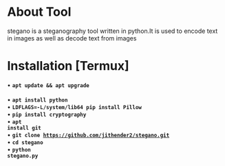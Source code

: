 # About Tool 
stegano is a steganography tool written in python.It is used to encode text in images as well as decode text from images 
# Installation [Termux]
• <p1><code><b>apt update && apt upgrade</b> </code></p2></br>
• <code><b>apt install python</b> </code></br>
• <code><b>LDFLAGS=-L/system/lib64 pip install Pillow</b></code></br>
• <code><b>pip install cryptography</b> </code></br>
• <code><b>apt install git</b> </code></br>
• <code><b>git clone https://github.com/jithender2/stegano.git</b></code></br>
• <code><b>cd stegano</b></code></br>
• <code><b>python stegano.py</b></code></br>
